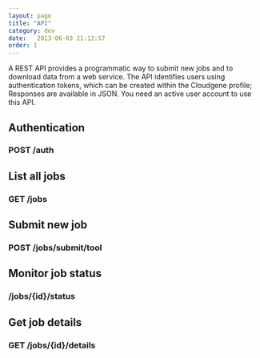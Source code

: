 ```yaml
---
layout: page
title: "API"
category: dev
date:   2013-06-03 21:12:57
order: 1
---
```


A REST API provides a programmatic way to submit new jobs and to download data from a web service. The API identifies users using authentication tokens, which can be created within the Cloudgene profile; Responses are available in JSON. You need an active user account to use this API.

## Authentication

### POST /auth

## List all jobs

### GET /jobs

## Submit new job

### POST /jobs/submit/tool


## Monitor job status

### /jobs/{id}/status


## Get job details

### GET /jobs/{id}/details

